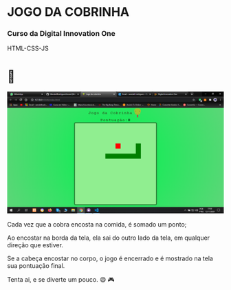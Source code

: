 <h1>JOGO DA COBRINHA</h1> 
<h3>Curso da Digital Innovation One</h3>

HTML-CSS-JS 


# :snake:

![Alt Text](Captura_de_Tela.png)

Cada vez que a cobra encosta na comida, é somado um ponto;

Ao encostar na borda da tela, ela sai do outro lado da tela, em qualquer direção que estiver.

Se a cabeça encostar no corpo, o jogo é encerrado e é mostrado na tela sua pontuação final.

Tenta ai, e se diverte um pouco. :smile:  :video_game: 

